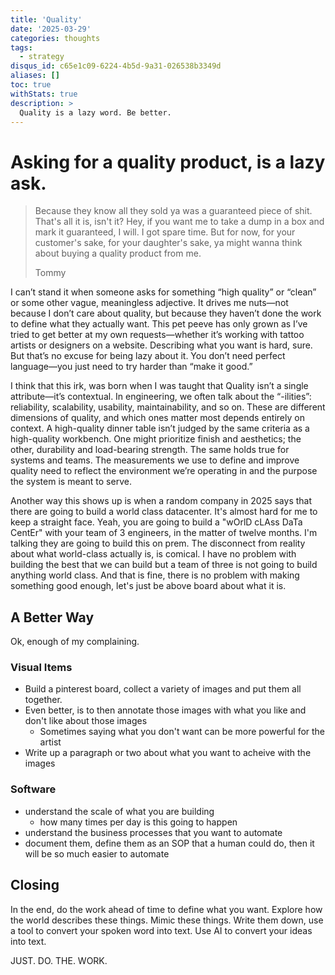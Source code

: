 ```yaml
---
title: 'Quality'
date: '2025-03-29'
categories: thoughts
tags:
  - strategy
disqus_id: c65e1c09-6224-4b5d-9a31-026538b3349d
aliases: []
toc: true
withStats: true
description: >
  Quality is a lazy word. Be better. 
---
```


# Asking for a quality product, is a lazy ask.

> Because they know all they sold ya was a guaranteed piece of shit. That's all it is, isn't it? Hey, if you want me to take a dump in a box and mark it guaranteed, I will. I got spare time. But for now, for your customer's sake, for your daughter's sake, ya might wanna think about buying a quality product from me.
> 
> Tommy

I can’t stand it when someone asks for something “high quality” or “clean” or some other vague, meaningless adjective. 
It drives me nuts—not because I don’t care about quality, but because they haven’t done the work to define what they 
actually want. This pet peeve has only grown as I’ve tried to get better at my own requests—whether it’s working with 
tattoo artists or designers on a website. Describing what you want is hard, sure. But that’s no excuse for being lazy 
about it. You don’t need perfect language—you just need to try harder than “make it good.”

I think that this irk, was born when I was taught that Quality isn’t a single attribute—it’s contextual. In engineering,
we often talk about the “-ilities”: reliability, scalability, usability, maintainability, and so on. These are different 
dimensions of quality, and which ones matter most depends entirely on context. A high-quality dinner table isn’t judged 
by the same criteria as a high-quality workbench. One might prioritize finish and aesthetics; the other, durability and 
load-bearing strength. The same holds true for systems and teams. The measurements we use to define and improve quality
need to reflect the environment we’re operating in and the purpose the system is meant to serve.

Another way this shows up is when a random company in 2025 says that there are going to build a world class datacenter.
It's almost hard for me to keep a straight face. Yeah, you are going to build a "wOrlD cLAss DaTa CentEr" with your 
team of 3 engineers, in the matter of twelve months. I'm talking they are going to build this on prem. The disconnect
from reality about what world-class actually is, is comical. I have no problem with building the best that we can build
but a team of three is not going to build anything world class. And that is fine, there is no problem with making something
good enough, let's just be above board about what it is.

## A Better Way

Ok, enough of my complaining.

### Visual Items

- Build a pinterest board, collect a variety of images and put them all together.
- Even better, is to then annotate those images with what you like and don't like about those images
    - Sometimes saying what you don't want can be more powerful for the artist
- Write up a paragraph or two about what you want to acheive with the images

### Software

- understand the scale of what you are building
    - how many times per day is this going to happen
- understand the business processes that you want to automate
- document them, define them as an SOP that a human could do, then it will be so much easier to automate


## Closing

In the end, do the work ahead of time to define what you want. Explore how the world describes these things.
Mimic these things. Write them down, use a tool to convert your spoken word into text. Use AI to convert your 
ideas into text. 

JUST. DO. THE. WORK.
